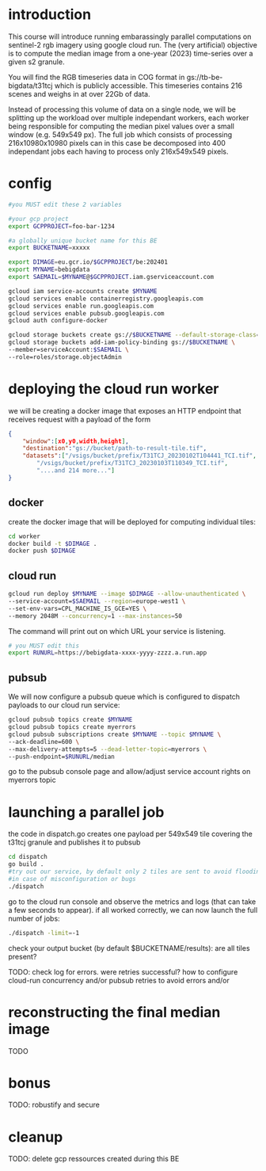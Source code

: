 # introduction
This course will introduce running embarassingly parallel computations on 
sentinel-2 rgb imagery using google cloud run. The (very artificial) objective 
is to compute the median image from a one-year (2023) time-series over a given
s2 granule.

You will find the RGB timeseries data in COG format in gs://tb-be-bigdata/t31tcj
which is publicly accessible. This timeseries contains 216 scenes and weighs in at
over 22Gb of data.

Instead of processing this volume of data on a single node, we will be splitting
up the workload over multiple independant workers, each worker being responsible
for computing the median pixel values over a small window (e.g. 549x549 px). The
full job which consists of processing 216x10980x10980 pixels can in this case
be decomposed into 400 independant jobs each having to process only 216x549x549
pixels.

# config

```bash
#you MUST edit these 2 variables

#your gcp project
export GCPPROJECT=foo-bar-1234

#a globally unique bucket name for this BE
export BUCKETNAME=xxxxx

export DIMAGE=eu.gcr.io/$GCPPROJECT/be:202401
export MYNAME=bebigdata
export SAEMAIL=$MYNAME@$GCPPROJECT.iam.gserviceaccount.com

gcloud iam service-accounts create $MYNAME
gcloud services enable containerregistry.googleapis.com
gcloud services enable run.googleapis.com
gcloud services enable pubsub.googleapis.com
gcloud auth configure-docker
```

```bash
gcloud storage buckets create gs://$BUCKETNAME --default-storage-class=standard --location=europe-west1
gcloud storage buckets add-iam-policy-binding gs://$BUCKETNAME \
--member=serviceAccount:$SAEMAIL \
--role=roles/storage.objectAdmin
```

# deploying the cloud run worker

we will be creating a docker image that exposes an HTTP endpoint that receives
request with a payload of the form

```json
{
    "window":[x0,y0,width,height],
    "destination":"gs://bucket/path-to-result-tile.tif",
    "datasets":["/vsigs/bucket/prefix/T31TCJ_20230102T104441_TCI.tif",
        "/vsigs/bucket/prefix/T31TCJ_20230103T110349_TCI.tif",
        "....and 214 more..."]
}
```


## docker

create the docker image that will be deployed for computing individual tiles:

```bash
cd worker
docker build -t $DIMAGE .
docker push $DIMAGE
```

## cloud run


```bash
gcloud run deploy $MYNAME --image $DIMAGE --allow-unauthenticated \
--service-account=$SAEMAIL --region=europe-west1 \
--set-env-vars=CPL_MACHINE_IS_GCE=YES \
--memory 2048M --concurrency=1 --max-instances=50
```
The command will print out on which URL your service is listening.
```bash
# you MUST edit this
export RUNURL=https://bebigdata-xxxx-yyyy-zzzz.a.run.app
```

## pubsub
We will now configure a pubsub queue which is configured to dispatch payloads
to our cloud run service:

```bash
gcloud pubsub topics create $MYNAME
gcloud pubsub topics create myerrors
gcloud pubsub subscriptions create $MYNAME --topic $MYNAME \
--ack-deadline=600 \
--max-delivery-attempts=5 --dead-letter-topic=myerrors \
--push-endpoint=$RUNURL/median
```
go to the pubsub console page and allow/adjust service account rights on myerrors topic

# launching a parallel job

the code in dispatch.go creates one payload per 549x549 tile covering the t31tcj granule
and publishes it to pubsub
```bash
cd dispatch
go build .
#try out our service, by default only 2 tiles are sent to avoid flooding
#in case of misconfiguration or bugs
./dispatch
```

go to the cloud run console and observe the metrics and logs (that can take a few
seconds to appear). if all worked correctly, we can now launch the full number of
jobs:

```bash
./dispatch -limit=-1
```

check your output bucket (by default $BUCKETNAME/results): are all tiles present?

TODO: check log for errors. were retries successful? how to configure cloud-run
concurrency and/or pubsub retries to avoid errors and/or 

# reconstructing the final median image

TODO

# bonus

TODO: robustify and secure

# cleanup
TODO: delete gcp ressources created during this BE
